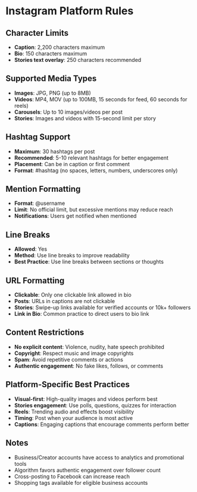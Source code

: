 # Instagram Platform Rules

## Character Limits
- **Caption**: 2,200 characters maximum
- **Bio**: 150 characters maximum
- **Stories text overlay**: 250 characters recommended

## Supported Media Types
- **Images**: JPG, PNG (up to 8MB)
- **Videos**: MP4, MOV (up to 100MB, 15 seconds for feed, 60 seconds for reels)
- **Carousels**: Up to 10 images/videos per post
- **Stories**: Images and videos with 15-second limit per story

## Hashtag Support
- **Maximum**: 30 hashtags per post
- **Recommended**: 5-10 relevant hashtags for better engagement
- **Placement**: Can be in caption or first comment
- **Format**: #hashtag (no spaces, letters, numbers, underscores only)

## Mention Formatting
- **Format**: @username
- **Limit**: No official limit, but excessive mentions may reduce reach
- **Notifications**: Users get notified when mentioned

## Line Breaks
- **Allowed**: Yes
- **Method**: Use line breaks to improve readability
- **Best Practice**: Use line breaks between sections or thoughts

## URL Formatting
- **Clickable**: Only one clickable link allowed in bio
- **Posts**: URLs in captions are not clickable
- **Stories**: Swipe-up links available for verified accounts or 10k+ followers
- **Link in Bio**: Common practice to direct users to bio link

## Content Restrictions
- **No explicit content**: Violence, nudity, hate speech prohibited
- **Copyright**: Respect music and image copyrights
- **Spam**: Avoid repetitive comments or actions
- **Authentic engagement**: No fake likes, follows, or comments

## Platform-Specific Best Practices
- **Visual-first**: High-quality images and videos perform best
- **Stories engagement**: Use polls, questions, quizzes for interaction
- **Reels**: Trending audio and effects boost visibility
- **Timing**: Post when your audience is most active
- **Captions**: Engaging captions that encourage comments perform better

## Notes
- Business/Creator accounts have access to analytics and promotional tools
- Algorithm favors authentic engagement over follower count
- Cross-posting to Facebook can increase reach
- Shopping tags available for eligible business accounts 